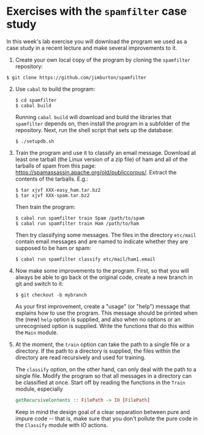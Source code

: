 # Exercises with the `spamfilter` case study

In this week's lab exercise you will download the program we used as a
case study in a recent lecture and make several improvements to it.

1. Create your own local copy of the program by cloning the `spamfilter` repository: 

```
$ git clone https://github.com/jimburton/spamfilter
```

2. Use `cabal` to build the program:

   ```
   $ cd spamfilter
   $ cabal build
   ```

   Running `cabal build` will download and build the libraries that
`spamfilter` depends on, then install the program in a subfolder of
the repository. Next, run the shell script that sets up the database:

   ```
   $ ./setupdb.sh
   ```

3. Train the program and use it to classify an email message. Download at least one tarball
  (the Linux version of a zip file) of ham and all of the tarballs of spam from this page:
  https://spamassassin.apache.org/old/publiccorpus/. Extract the contents of the tarballs.
  E.g.:

   ```
   $ tar xjvf XXX-easy_ham.tar.bz2
   $ tar xjvf XXX-spam.tar.bz2
   ```

   Then train the program:

   ```
   $ cabal run spamfilter train Spam /path/to/spam
   $ cabal run spamfilter train Ham /path/to/ham
   ```

   Then try classifying some messages. The files in the directory `etc/mail` contain email
messages and are named to indicate whether they are supposed to be ham or spam:

   ```
   $ cabal run spamfilter classify etc/mail/ham1.email
   ```

4. Now make some improvements to the program. First, so that you will
   always be able to go back ot the original code, create a new branch
   in git and switch to it:
   
   ```
   $ git checkout -b mybranch
   ```

   As your first improvement, create a "usage" (or "help") message that
  explains how to use the program. This message should be printed when
  the (new) `help` option is supplied, and also when no options or an
  unrecognised option is supplied. Write the functions that do this
  within the `Main` module.
  
5. At the moment, the `train` option can take the path to a single file or a
  directory. If the path to a directory is supplied, the files within the directory are read
  recursively and used for training. 
  
   The `classify` option, on the other hand, can only deal with the path to a single
  file. Modify the program so that all messages in a directory can be classified at once. Start
  off by reading the functions in the `Train` module, especially

   ```Haskell
   getRecursiveContents :: FilePath -> IO [FilePath]
   ```

   Keep in mind the design goal of a clear separation between pure and impure code -- that is,
  make sure that you don't pollute the pure code in the `Classify` module with IO actions.


